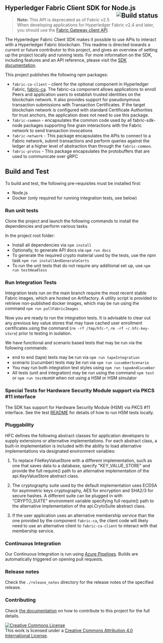 ## Hyperledger Fabric Client SDK for Node.js <a href="https://github.com/hyperledger/fabric-sdk-node/actions/workflows/scheduled.yml"><img src="https://github.com/hyperledger/fabric-sdk-node/actions/workflows/scheduled.yml/badge.svg" alt="Build status" style="float: right"></a>

> **Note:** This API is deprecated as of Fabric v2.5. When developing applications for Hyperledger Fabric v2.4 and later, you should use the [Fabric Gateway client API](https://hyperledger.github.io/fabric-gateway/).

The Hyperledger Fabric Client SDK makes it possible to use APIs to interact with a Hyperledger Fabric blockchain. This readme is directed towards a current or future contributor to this project, and gives an overview of setting up the project locally and running tests. For more information on the SDK, including features and an API reference, please visit the [SDK documentation](https://hyperledger.github.io/fabric-sdk-node/).

This project publishes the following npm packages:
* `fabric-ca-client` - client for the optional component in Hyperledger Fabric, [fabric-ca](http://hyperledger-fabric-ca.readthedocs.io/en/latest/users-guide.html). The fabric-ca component allows applications to enroll Peers and application users to establish trusted identities on the blockchain network. It also provides support for pseudonymous transaction submissions with Transaction Certificates. If the target blockchain network is configured with standard Certificate Authorities for trust anchors, the application does not need to use this package.
* `fabric-common` - encapsulates the common code used by all fabric-sdk-node packages supporting fine grain interactions with the Fabric network to send transaction invocations
* `fabric-network` - This package encapsulates the APIs to connect to a Fabric network, submit transactions and perform queries against the ledger at a higher level of abstraction than through the `fabric-common`.
* `fabric-protos` - This package encapsulates the protobuffers that are used to communicate over gRPC

## Build and Test
To build and test, the following pre-requisites must be installed first:
* Node.js
* Docker (only required for running integration tests, see below)

### Run unit tests
Clone the project and launch the following commands to install the dependencies and perform various tasks.

In the project root folder:
* Install all dependencies via `npm install`
* Optionally, to generate API docs via `npm run docs`
* To generate the required crypto material used by the tests, use the npm task `npm run installAndGenerateCerts`
* To run the unit tests that do not require any additional set up, use `npm run testHeadless`

### Run Integration Tests
Integration tests run on the main branch require the most recent stable Fabric images, which are hosted on Artifactory. A utility script is provided to retrieve non-published docker images, which may be run using the command `npm run pullFabricImages`

Now you are ready to run the integration tests. It is advisable to clear out any previous key value stores that may have cached user enrollment certificates using the command (`rm -rf /tmp/hfc-*`, `rm -rf ~/.hfc-key-store`) prior to testing in isolation.

We have functional and scenario based tests that may be run via the following commands:
  * end to end (tape) tests may be run via `npm run tapeIntegration`
  * scenario (cucumber) tests may be run via `npm run cucumberScenario`
  * You may run both integration test styles using `npm run tapeAndCucumber`
  * All tests (unit and integration) may be run using the command `npm test` or `npm run testNoHSM` when not using a HSM or HSM simulator

### Special Tests for Hardware Security Module support via PKCS #11 interface

The SDK has support for Hardware Security Module (HSM) via PKCS #11 interface. See the test [README](test/README.md) for details of how to run HSM tests locally.

### Pluggability
HFC defines the following abstract classes for application developers to supply extensions or alternative implementations. For each abstract class, a built-in implementation is included with the ability to load alternative implementations via designated environment variables:

1. To replace FileKeyValueStore with a different implementation, such as one that saves data to a database, specify "KEY_VALUE_STORE" and provide the full require() path to an alternative implementation of the api.KeyValueStore abstract class.

2. The cryptography suite used by the default implementation uses ECDSA for asymmetric keys cryptography, AES for encryption and SHA2/3 for secure hashes. A different suite can be plugged in with "CRYPTO_SUITE" environment variable specifying full require() path to the alternative implementation of the api.CrytoSuite abstract class.

3. If the user application uses an alternative membership service than the one provided by the component `fabric-ca`, the client code will likely need to use an alternative client to `fabric-ca-client` to interact with that membership service.

### Continuous Integration

Our Continuous Integration is run using [Azure Pipelines](https://dev.azure.com/Hyperledger/Fabric-SDK-Node/_build). Builds are automatically triggered on opening pull requests.

### Release notes

Check the `./release_notes` directory for the release notes of the specified release.

### Contributing

Check [the documentation](./CONTRIBUTING.md) on how to contribute to this project for the full details.

<a rel="license" href="http://creativecommons.org/licenses/by/4.0/"><img alt="Creative Commons License" style="border-width:0" src="https://i.creativecommons.org/l/by/4.0/88x31.png" /></a><br />This work is licensed under a <a rel="license" href="http://creativecommons.org/licenses/by/4.0/">Creative Commons Attribution 4.0 International License</a>.
